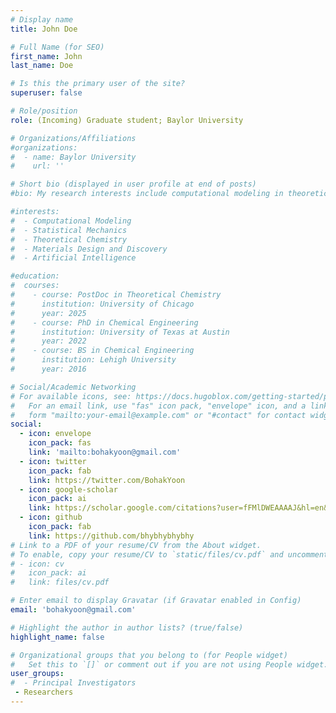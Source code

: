 ```yaml
---
# Display name
title: John Doe

# Full Name (for SEO)
first_name: John
last_name: Doe

# Is this the primary user of the site?
superuser: false

# Role/position
role: (Incoming) Graduate student; Baylor University

# Organizations/Affiliations
#organizations:
#  - name: Baylor University
#    url: ''

# Short bio (displayed in user profile at end of posts)
#bio: My research interests include computational modeling in theoretical chemistry, materials science & engineering, statistical mechanics, and artificial intelligence.

#interests:
#  - Computational Modeling
#  - Statistical Mechanics
#  - Theoretical Chemistry
#  - Materials Design and Discovery
#  - Artificial Intelligence

#education:
#  courses:
#    - course: PostDoc in Theoretical Chemistry
#      institution: University of Chicago
#      year: 2025
#    - course: PhD in Chemical Engineering
#      institution: University of Texas at Austin
#      year: 2022
#    - course: BS in Chemical Engineering
#      institution: Lehigh University
#      year: 2016

# Social/Academic Networking
# For available icons, see: https://docs.hugoblox.com/getting-started/page-builder/#icons
#   For an email link, use "fas" icon pack, "envelope" icon, and a link in the
#   form "mailto:your-email@example.com" or "#contact" for contact widget.
social:
  - icon: envelope
    icon_pack: fas
    link: 'mailto:bohakyoon@gmail.com'
  - icon: twitter
    icon_pack: fab
    link: https://twitter.com/BohakYoon
  - icon: google-scholar
    icon_pack: ai
    link: https://scholar.google.com/citations?user=fFMlDWEAAAAJ&hl=en&oi=ao
  - icon: github
    icon_pack: fab
    link: https://github.com/bhybhybhybhy
# Link to a PDF of your resume/CV from the About widget.
# To enable, copy your resume/CV to `static/files/cv.pdf` and uncomment the lines below.
# - icon: cv
#   icon_pack: ai
#   link: files/cv.pdf

# Enter email to display Gravatar (if Gravatar enabled in Config)
email: 'bohakyoon@gmail.com'

# Highlight the author in author lists? (true/false)
highlight_name: false

# Organizational groups that you belong to (for People widget)
#   Set this to `[]` or comment out if you are not using People widget.
user_groups:
#  - Principal Investigators
 - Researchers
---
```


###
